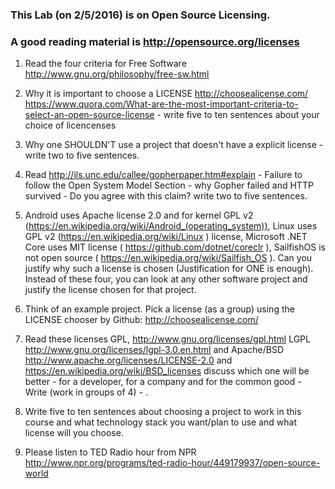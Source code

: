 ### This Lab (on 2/5/2016) is on Open Source Licensing.
### A good reading material is http://opensource.org/licenses

1. Read the four criteria for Free Software http://www.gnu.org/philosophy/free-sw.html

2.  Why it is important to choose a LICENSE http://choosealicense.com/ https://www.quora.com/What-are-the-most-important-criteria-to-select-an-open-source-license - write five to ten sentences about your choice of licencenses

3.  Why one SHOULDN'T use a project that doesn't have a explicit license - write two to five sentences.

4. Read http://ils.unc.edu/callee/gopherpaper.htm#explain - Failure to follow the Open System Model Section - why Gopher failed and HTTP survived - Do you agree with this claim? write two to five sentences.

45.  Android uses Apache license 2.0 and for kernel GPL v2 (https://en.wikipedia.org/wiki/Android_(operating_system)), Linux uses GPL v2 (https://en.wikipedia.org/wiki/Linux ) license, 
Microsoft .NET Core uses MIT license ( https://github.com/dotnet/coreclr ), SailfishOS is not open source ( https://en.wikipedia.org/wiki/Sailfish_OS ).  Can you justify why
such a license is chosen (Justification for ONE  is enough). Instead of these four, you can look at any other software project and justify the license chosen for that project.

5.  Think of an example project. Pick a license (as a group) using the LICENSE chooser by Github: http://choosealicense.com/

6.  Read these licenses  GPL, http://www.gnu.org/licenses/gpl.html LGPL http://www.gnu.org/licenses/lgpl-3.0.en.html and Apache/BSD http://www.apache.org/licenses/LICENSE-2.0 and https://en.wikipedia.org/wiki/BSD_licenses discuss which one will be better - for a developer, for a company and for the common good - Write  (work in groups of 4) - .

7.  Write five to ten sentences about choosing a project to work in this course and what technology stack you want/plan to use  and what license will you choose.
  
8. Please listen to TED Radio hour from NPR http://www.npr.org/programs/ted-radio-hour/449179937/open-source-world
